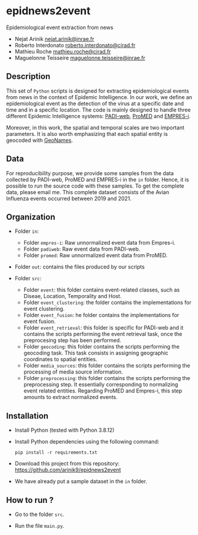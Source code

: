 # epidnews2event
Epidemiological event extraction from news

* Nejat Arinik [nejat.arinik@inrae.fr](mailto:nejat.arinik@inrae.fr)
* Roberto Interdonato [roberto.interdonato@cirad.fr](mailto:roberto.interdonato@cirad.fr)
* Mathieu Roche [mathieu.roche@cirad.fr](mailto:mathieu.roche@cirad.fr)
* Maguelonne Teisseire [maguelonne.teisseire@inrae.fr](mailto:maguelonne.teisseire@inrae.fr)


## Description

This set of `Python` scripts is designed for extracting epidemiological events from news in the context of Epidemic Intelligence. In our work, we define an epidemiological event as the detection of the virus at a specific date and time and in a specific location. The code is mainly designed to handle three different Epidemic Intelligence systems: [PADI-web](https://padi-web.cirad.fr), [ProMED](https://promedmail.org/) and [EMPRES-i](https://empres-i.apps.fao.org).

Moreover, in this work, the spatial and temporal scales are two important parameters. It is also worth emphasizing that each spatial entity is geocoded with [GeoNames](https://www.geonames.org/).


## Data

For reproducibility purpose, we provide some samples from the data collected by PADI-web, ProMED and EMPRES-i in the `in` folder. Hence, it is possible to run the source code with these samples. To get the complete data, please email me. This complete dataset consists of the Avian Influenza events occurred between 2019 and 2021.


## Organization

* Folder `in`:

  * Folder `empres-i`: Raw unnormalized event data from Empres-i.
  * Folder `padiweb`: Raw event data from PADI-web.
  * Folder `promed`: Raw unnormalized event data from ProMED.

* Folder `out`: contains the files produced by our scripts

* Folder `src`: 

  * Folder `event`: this folder contains event-related classes, such as Diseae, Location, Temporality and Host.
  * Folder `event_clustering`: the folder contains the implementations for event clustering.
  * Folder `event_fusion`: he folder contains the implementations for event fusion.
  * Folder `event_retrieval`: this folder is specific for PADI-web and it contains the scripts performing the event retrieval task, once the preprocesing step has been performed.
  * Folder `geocoding`: this folder contains the scripts performing the geocoding task. This task consists in assigning geographic coordinates to spatial entities.
  * Folder `media_sources`: this folder contains the scripts performing the processing of media source information.
  * Folder `preprocessing`: this folder contains the scripts performing the preprocessing step. It essentially corresponding to normalizing event related entities. Regarding ProMED and Empres-i, this step amounts to extract normalized events.


## Installation

* Install Python (tested with Python 3.8.12)

* Install Python dependencies using the following command:

  ```
  pip install -r requirements.txt
  ```
* Download this project from this repository: https://github.com/arinik9/epidnews2event

* We have already put a sample dataset in the `in` folder. 
  


## How to run ?

* Go to the folder `src`.

* Run the file `main.py`.


